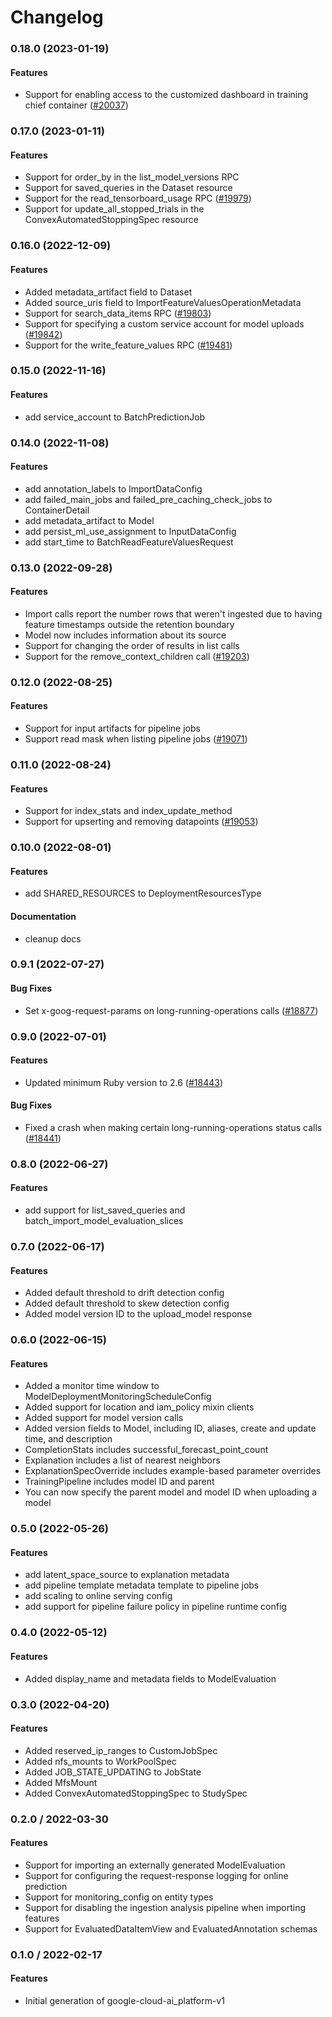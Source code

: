 # Changelog

### 0.18.0 (2023-01-19)

#### Features

* Support for enabling access to the customized dashboard in training chief container ([#20037](https://github.com/googleapis/google-cloud-ruby/issues/20037)) 

### 0.17.0 (2023-01-11)

#### Features

* Support for order_by in the list_model_versions RPC 
* Support for saved_queries in the Dataset resource 
* Support for the read_tensorboard_usage RPC ([#19979](https://github.com/googleapis/google-cloud-ruby/issues/19979)) 
* Support for update_all_stopped_trials in the ConvexAutomatedStoppingSpec resource 

### 0.16.0 (2022-12-09)

#### Features

* Added metadata_artifact field  to Dataset 
* Added source_uris field to ImportFeatureValuesOperationMetadata 
* Support for search_data_items RPC ([#19803](https://github.com/googleapis/google-cloud-ruby/issues/19803)) 
* Support for specifying a custom service account for model uploads ([#19842](https://github.com/googleapis/google-cloud-ruby/issues/19842)) 
* Support for the write_feature_values RPC ([#19481](https://github.com/googleapis/google-cloud-ruby/issues/19481)) 

### 0.15.0 (2022-11-16)

#### Features

* add service_account to BatchPredictionJob 

### 0.14.0 (2022-11-08)

#### Features

* add annotation_labels to ImportDataConfig 
* add failed_main_jobs and failed_pre_caching_check_jobs to ContainerDetail 
* add metadata_artifact to Model 
* add persist_ml_use_assignment to InputDataConfig 
* add start_time to BatchReadFeatureValuesRequest 

### 0.13.0 (2022-09-28)

#### Features

* Import calls report the number rows that weren't ingested due to having feature timestamps outside the retention boundary 
* Model now includes information about its source 
* Support for changing the order of results in list calls 
* Support for the remove_context_children call ([#19203](https://github.com/googleapis/google-cloud-ruby/issues/19203)) 

### 0.12.0 (2022-08-25)

#### Features

* Support for input artifacts for pipeline jobs 
* Support read mask when listing pipeline jobs ([#19071](https://github.com/googleapis/google-cloud-ruby/issues/19071)) 

### 0.11.0 (2022-08-24)

#### Features

* Support for index_stats and index_update_method 
* Support for upserting and removing datapoints ([#19053](https://github.com/googleapis/google-cloud-ruby/issues/19053)) 

### 0.10.0 (2022-08-01)

#### Features

* add SHARED_RESOURCES to DeploymentResourcesType  
#### Documentation

* cleanup docs 

### 0.9.1 (2022-07-27)

#### Bug Fixes

* Set x-goog-request-params on long-running-operations calls ([#18877](https://github.com/googleapis/google-cloud-ruby/issues/18877)) 

### 0.9.0 (2022-07-01)

#### Features

* Updated minimum Ruby version to 2.6 ([#18443](https://github.com/googleapis/google-cloud-ruby/issues/18443)) 
#### Bug Fixes

* Fixed a crash when making certain long-running-operations status calls ([#18441](https://github.com/googleapis/google-cloud-ruby/issues/18441)) 

### 0.8.0 (2022-06-27)

#### Features

* add support for list_saved_queries and batch_import_model_evaluation_slices 

### 0.7.0 (2022-06-17)

#### Features

* Added default threshold to drift detection config
* Added default threshold to skew detection config
* Added model version ID to the upload_model response

### 0.6.0 (2022-06-15)

#### Features

* Added a monitor time window to ModelDeploymentMonitoringScheduleConfig
* Added support for location and iam_policy mixin clients
* Added support for model version calls
* Added version fields to Model, including ID, aliases, create and update time, and description
* CompletionStats includes successful_forecast_point_count
* Explanation includes a list of nearest neighbors
* ExplanationSpecOverride includes example-based parameter overrides
* TrainingPipeline includes model ID and parent
* You can now specify the parent model and model ID when uploading a model

### 0.5.0 (2022-05-26)

#### Features

* add latent_space_source to explanation metadata
* add pipeline template metadata template to pipeline jobs
* add scaling to online serving config
* add support for pipeline failure policy in pipeline runtime config

### 0.4.0 (2022-05-12)

#### Features

* Added display_name and metadata fields to ModelEvaluation

### 0.3.0 (2022-04-20)

#### Features

* Added reserved_ip_ranges to CustomJobSpec
* Added nfs_mounts to WorkPoolSpec
* Added JOB_STATE_UPDATING to JobState
* Added MfsMount
* Added ConvexAutomatedStoppingSpec to StudySpec

### 0.2.0 / 2022-03-30

#### Features

* Support for importing an externally generated ModelEvaluation
* Support for configuring the request-response logging for online prediction
* Support for monitoring_config on entity types
* Support for disabling the ingestion analysis pipeline when importing features
* Support for EvaluatedDataItemView and EvaluatedAnnotation schemas

### 0.1.0 / 2022-02-17

#### Features

* Initial generation of google-cloud-ai_platform-v1

